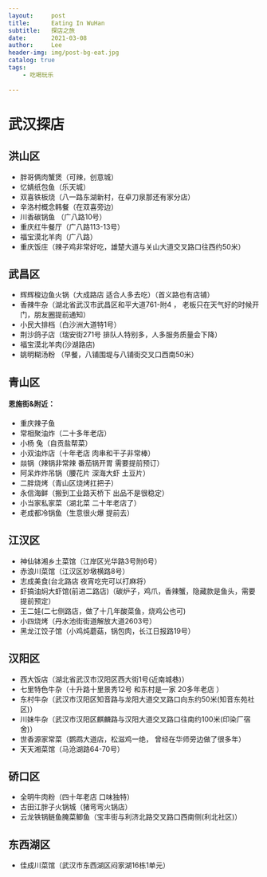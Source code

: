 ```yaml
---
layout:     post
title:      Eating In WuHan
subtitle:   探店之旅
date:       2021-03-08
author:     Lee
header-img: img/post-bg-eat.jpg
catalog: true
tags:
    - 吃喝玩乐
    
---
```






# 武汉探店

## 洪山区

- 胖哥俩肉蟹煲（可辣，创意城）
- 忆婧纸包鱼（乐天城）
- 双喜铁板烧（八一路东湖新村，在卓刀泉那还有家分店）
- 辛洛村概念韩餐（在双喜旁边）
- 川香碳锅鱼 （广八路10号）
- 重庆红牛餐厅（广八路113-13号）
- 福宝漠北羊肉（广八路）
- 重庆饭庄（辣子鸡非常好吃，雄楚大道与关山大道交叉路口往西约50米）

## 武昌区

- 辉辉梭边鱼火锅（大成路店 适合人多去吃）（首义路也有店铺）
- 香辣牛杂（湖北省武汉市武昌区和平大道761-附4 ， 老板只在天气好的时候开门，朋友圈提前通知）
- 小民大排档（白沙洲大道特1号）
- 荆沙鸽子店（瑞安街271号 排队人特别多，人多服务质量会下降）
- 福宝漠北羊肉(沙湖路店)
- 姚明糊汤粉 （早餐，八铺围堤与八铺街交叉口西南50米）

## 青山区

#### 恩施街&附近：

- 重庆辣子鱼
- 常相聚油炸（二十多年老店）
- 小杨 兔（自贡盐帮菜）
-  小双油炸店（十年老店 肉串和干子非常棒）
- 燚锅（辣锅非常辣 番茄锅开胃 需要提前预订）
- 阿呆炸炸吊锅（腰花片 深海大虾 土豆片）
- 二胖烧烤（青山区烧烤扛把子）
- 永信海鲜（搬到工业路天桥下  出品不是很稳定）
- 小当家私家菜（湖北菜 二十年老店了）
- 老成都冷锅鱼（生意很火爆 提前去）

## 江汉区

- 神仙钵湘乡土菜馆（江岸区光华路3号附6号）
- 赤浪川菜馆（江汉区妙墩横路8号）
- 志成美食(台北路店 夜宵吃完可以打麻将）
- 虾搞油焖大虾馆(前进二路店)（碳炉子，鸡爪，香辣蟹，隐藏款是鱼头，需要提前预定）
- 王二娃(二七侧路店，做了十几年酸菜鱼，烧鸡公也可)
- 小四烧烤（丹水池街街道解放大道2603号）
- 黑龙江饺子馆（小鸡炖蘑菇，锅包肉，长江日报路19号）

## 汉阳区

- 西大饭店（湖北省武汉市汉阳区西大街1号(近南城巷)）
- 七里特色牛杂（十升路十里景秀12号 和东村是一家 20多年老店 ）
- 东村牛杂（武汉市汉阳区知音路与龙阳大道交叉路口向东约50米(知音东苑社区)）
- 川妹牛杂（武汉市汉阳区麒麟路与汉阳大道交叉路口往南约100米(印染厂宿舍)）
- 世香源家常菜（鹦鹉大道店，松滋鸡一绝， 曾经在华师旁边做了很多年）
- 天天湘菜馆（马沧湖路64-70号）

## 硚口区

- 全明牛肉粉（四十年老店 口味独特）
- 古田江胖子火锅城（猪弯弯火锅店）
- 云龙铁锅鲢鱼腌菜鲫鱼（宝丰街与利济北路交叉路口西南侧(利北社区)）

## 东西湖区

- 佳成川菜馆（武汉市东西湖区闷家湖16栋1单元）

  

  